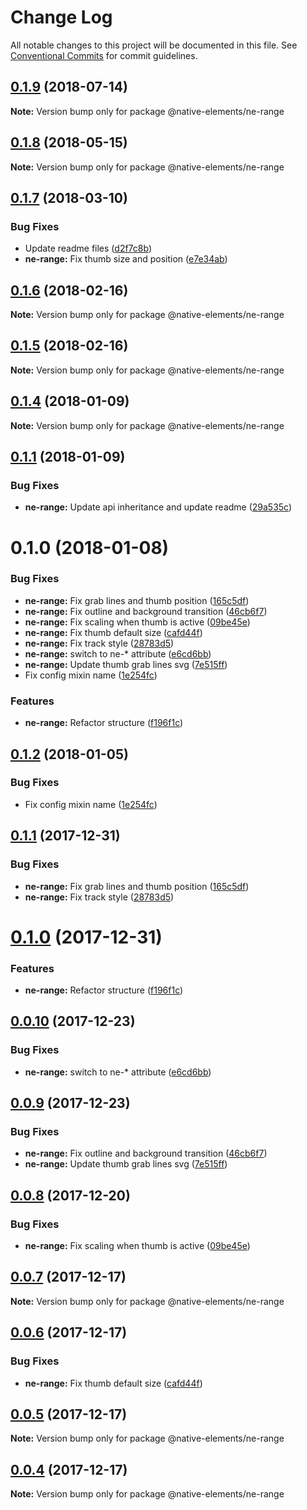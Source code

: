 # Change Log

All notable changes to this project will be documented in this file.
See [Conventional Commits](https://conventionalcommits.org) for commit guidelines.

<a name="0.1.9"></a>
## [0.1.9](https://github.com/equinusocio/native-elements/tree/master/elements/ne-range/compare/@native-elements/ne-range@0.1.8...@native-elements/ne-range@0.1.9) (2018-07-14)




**Note:** Version bump only for package @native-elements/ne-range

<a name="0.1.8"></a>
## [0.1.8](https://github.com/equinusocio/native-elements/tree/master/elements/ne-range/compare/@native-elements/ne-range@0.1.7...@native-elements/ne-range@0.1.8) (2018-05-15)




**Note:** Version bump only for package @native-elements/ne-range

<a name="0.1.7"></a>
## [0.1.7](https://github.com/equinusocio/native-elements/tree/master/elements/ne-range/compare/@native-elements/ne-range@0.1.6...@native-elements/ne-range@0.1.7) (2018-03-10)


### Bug Fixes

* Update readme files ([d2f7c8b](https://github.com/equinusocio/native-elements/tree/master/elements/ne-range/commit/d2f7c8b))
* **ne-range:** Fix thumb size and position ([e7e34ab](https://github.com/equinusocio/native-elements/tree/master/elements/ne-range/commit/e7e34ab))




<a name="0.1.6"></a>
## [0.1.6](https://github.com/equinusocio/native-elements/tree/master/elements/ne-range/compare/@native-elements/ne-range@0.1.5...@native-elements/ne-range@0.1.6) (2018-02-16)




**Note:** Version bump only for package @native-elements/ne-range

<a name="0.1.5"></a>
## [0.1.5](https://github.com/equinusocio/native-elements/tree/master/elements/ne-range/compare/@native-elements/ne-range@0.1.4...@native-elements/ne-range@0.1.5) (2018-02-16)




**Note:** Version bump only for package @native-elements/ne-range

<a name="0.1.4"></a>
## [0.1.4](https://github.com/equinusocio/native-elements/tree/master/elements/ne-range/compare/@native-elements/ne-range@0.1.1...@native-elements/ne-range@0.1.4) (2018-01-09)




**Note:** Version bump only for package @native-elements/ne-range

<a name="0.1.1"></a>
## [0.1.1](https://github.com/equinusocio/native-elements/tree/master/elements/ne-range/compare/@native-elements/ne-range@0.1.0...@native-elements/ne-range@0.1.1) (2018-01-09)


### Bug Fixes

* **ne-range:** Update api inheritance and update readme ([29a535c](https://github.com/equinusocio/native-elements/tree/master/elements/ne-range/commit/29a535c))




<a name="0.1.0"></a>
# 0.1.0 (2018-01-08)


### Bug Fixes

* **ne-range:** Fix grab lines and thumb position ([165c5df](https://github.com/equinusocio/native-elements/tree/master/elements/ne-range/commit/165c5df))
* **ne-range:** Fix outline and background transition ([46cb6f7](https://github.com/equinusocio/native-elements/tree/master/elements/ne-range/commit/46cb6f7))
* **ne-range:** Fix scaling when thumb is active ([09be45e](https://github.com/equinusocio/native-elements/tree/master/elements/ne-range/commit/09be45e))
* **ne-range:** Fix thumb default size ([cafd44f](https://github.com/equinusocio/native-elements/tree/master/elements/ne-range/commit/cafd44f))
* **ne-range:** Fix track style ([28783d5](https://github.com/equinusocio/native-elements/tree/master/elements/ne-range/commit/28783d5))
* **ne-range:** switch to ne-* attribute ([e6cd6bb](https://github.com/equinusocio/native-elements/tree/master/elements/ne-range/commit/e6cd6bb))
* **ne-range:** Update thumb grab lines svg ([7e515ff](https://github.com/equinusocio/native-elements/tree/master/elements/ne-range/commit/7e515ff))
* Fix config mixin name ([1e254fc](https://github.com/equinusocio/native-elements/tree/master/elements/ne-range/commit/1e254fc))


### Features

* **ne-range:** Refactor structure ([f196f1c](https://github.com/equinusocio/native-elements/tree/master/elements/ne-range/commit/f196f1c))




<a name="0.1.2"></a>
## [0.1.2](https://github.com/equinusocio/native-elements/tree/master/elements/ne-range/compare/@native-elements/ne-range@0.1.1...@native-elements/ne-range@0.1.2) (2018-01-05)


### Bug Fixes

* Fix config mixin name ([1e254fc](https://github.com/equinusocio/native-elements/tree/master/elements/ne-range/commit/1e254fc))




<a name="0.1.1"></a>
## [0.1.1](https://github.com/equinusocio/native-elements/tree/master/elements/ne-range/compare/@native-elements/ne-range@0.1.0...@native-elements/ne-range@0.1.1) (2017-12-31)


### Bug Fixes

* **ne-range:** Fix grab lines and thumb position ([165c5df](https://github.com/equinusocio/native-elements/tree/master/elements/ne-range/commit/165c5df))
* **ne-range:** Fix track style ([28783d5](https://github.com/equinusocio/native-elements/tree/master/elements/ne-range/commit/28783d5))




<a name="0.1.0"></a>
# [0.1.0](https://github.com/equinusocio/native-elements/tree/master/elements/ne-range/compare/@native-elements/ne-range@0.0.10...@native-elements/ne-range@0.1.0) (2017-12-31)


### Features

* **ne-range:** Refactor structure ([f196f1c](https://github.com/equinusocio/native-elements/tree/master/elements/ne-range/commit/f196f1c))




<a name="0.0.10"></a>
## [0.0.10](https://github.com/equinusocio/native-elements/tree/master/elements/ne-range/compare/@native-elements/ne-range@0.0.9...@native-elements/ne-range@0.0.10) (2017-12-23)


### Bug Fixes

* **ne-range:** switch to ne-* attribute ([e6cd6bb](https://github.com/equinusocio/native-elements/tree/master/elements/ne-range/commit/e6cd6bb))




<a name="0.0.9"></a>
## [0.0.9](https://github.com/equinusocio/native-elements/tree/master/elements/ne-range/compare/@native-elements/ne-range@0.0.8...@native-elements/ne-range@0.0.9) (2017-12-23)


### Bug Fixes

* **ne-range:** Fix outline and background transition ([46cb6f7](https://github.com/equinusocio/native-elements/tree/master/elements/ne-range/commit/46cb6f7))
* **ne-range:** Update thumb grab lines svg ([7e515ff](https://github.com/equinusocio/native-elements/tree/master/elements/ne-range/commit/7e515ff))




<a name="0.0.8"></a>
## [0.0.8](https://github.com/equinusocio/native-elements/tree/master/elements/ne-range/compare/@native-elements/ne-range@0.0.7...@native-elements/ne-range@0.0.8) (2017-12-20)


### Bug Fixes

* **ne-range:** Fix scaling when thumb is active ([09be45e](https://github.com/equinusocio/native-elements/tree/master/elements/ne-range/commit/09be45e))




<a name="0.0.7"></a>
## [0.0.7](https://github.com/equinusocio/native-elements/tree/master/elements/ne-range/compare/@native-elements/ne-range@0.0.6...@native-elements/ne-range@0.0.7) (2017-12-17)




**Note:** Version bump only for package @native-elements/ne-range

<a name="0.0.6"></a>
## [0.0.6](https://github.com/equinusocio/native-elements/tree/master/elements/ne-range/compare/@native-elements/ne-range@0.0.5...@native-elements/ne-range@0.0.6) (2017-12-17)


### Bug Fixes

* **ne-range:** Fix thumb default size ([cafd44f](https://github.com/equinusocio/native-elements/tree/master/elements/ne-range/commit/cafd44f))




<a name="0.0.5"></a>
## [0.0.5](https://github.com/equinusocio/native-elements/tree/master/elements/ne-range/compare/@native-elements/ne-range@0.0.4...@native-elements/ne-range@0.0.5) (2017-12-17)




**Note:** Version bump only for package @native-elements/ne-range

<a name="0.0.4"></a>
## [0.0.4](https://github.com/equinusocio/native-elements/tree/master/elements/ne-range/compare/@native-elements/ne-range@0.0.3...@native-elements/ne-range@0.0.4) (2017-12-17)




**Note:** Version bump only for package @native-elements/ne-range
